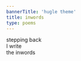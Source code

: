 ```yaml
---
bannerTitle: 'hugle theme'
title: inwords
type: poems
---
```


stepping back  
I write  
the inwords
